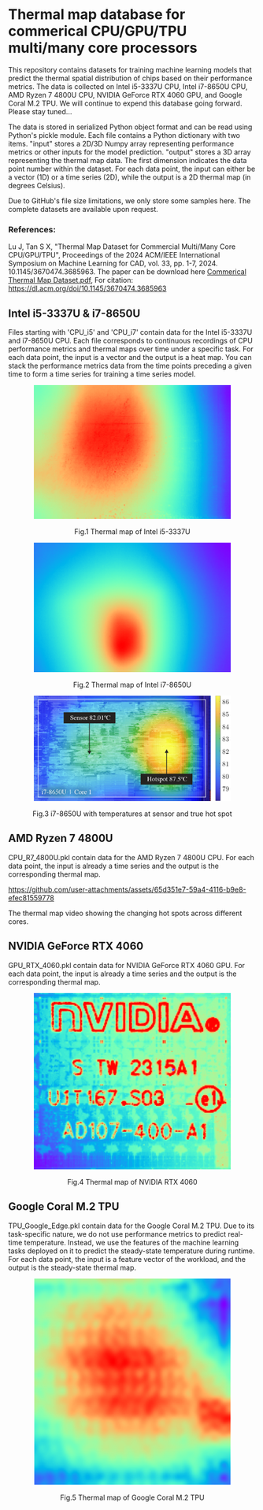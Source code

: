 # Thermal map database for commerical CPU/GPU/TPU multi/many core processors
 
This repository contains datasets for training machine learning models that predict the thermal spatial distribution of chips based on their performance metrics. The data is collected on Intel i5-3337U CPU, Intel i7-8650U CPU, AMD Ryzen 7 4800U CPU, NVIDIA GeForce RTX 4060 GPU, and Google Coral M.2 TPU. We will continue to expend this database going forward. Please stay tuned...

The data is stored in serialized Python object format and can be read using Python's pickle module. Each file contains a Python dictionary with two items. "input" stores a 2D/3D Numpy array representing performance metrics or other inputs for the model prediction. "output" stores a 3D array representing the thermal map data. The first dimension indicates the data point number within the dataset. For each data point, the input can either be a vector (1D) or a time series (2D), while the output is a 2D thermal map (in degrees Celsius).

Due to GitHub's file size limitations, we only store some samples here. The complete datasets are available upon request.

### References: 
Lu J, Tan S X, "Thermal Map Dataset for Commercial Multi/Many Core CPU/GPU/TPU", Proceedings of the 2024 ACM/IEEE International Symposium on Machine Learning for CAD, vol. 33, pp. 1-7, 2024. 10.1145/3670474.3685963. The paper can be download here [Commerical Thermal Map Dataset.pdf](https://github.com/user-attachments/files/17787524/Commerical.Thermal.Map.Dataset.pdf), For citation: https://dl.acm.org/doi/10.1145/3670474.3685963





## Intel i5-3337U & i7-8650U

Files starting with 'CPU_i5' and 'CPU_i7' contain data for the Intel i5-3337U and i7-8650U CPU. Each file corresponds to continuous recordings of CPU performance metrics and thermal maps over time under a specific task. For each data point, the input is a vector and the output is a heat map. You can stack the performance metrics data from the time points preceding a given time to form a time series for training a time series model.

<figure>
  <p align="center" width="100%">
    <img src="https://github.com/sheldonucr/commercial_thermal_map_dataset/blob/main/fig/thermal_map_i5_3337U.png" width="400">
    <figcaption><p align="center">Fig.1 Thermal map of Intel i5-3337U</p></figcaption>
  </p>
</figure>

<figure>
  <p align="center" width="100%">
    <img src="https://github.com/sheldonucr/commercial_thermal_map_dataset/blob/main/fig/thermal_map_i7_8650U.png" width="400">
    <figcaption><p align="center">Fig.2 Thermal map of Intel i7-8650U</p></figcaption>
  </p>
</figure>

<figure>
  <p align="center" width="100%">
    <img src="https://github.com/sheldonucr/commercial_thermal_map_dataset/blob/main/fig/i7_hotspot.png" width="400">
    <figcaption><p align="center">Fig.3 i7-8650U with temperatures at sensor and true hot spot</p></figcaption>
  </p>
</figure>


## AMD Ryzen 7 4800U

CPU_R7_4800U.pkl contain data for the AMD Ryzen 7 4800U CPU.  For each data point, the input is already a time series and the output is the corresponding thermal map.

https://github.com/user-attachments/assets/65d351e7-59a4-4116-b9e8-efec81559778

The thermal map video showing the changing hot spots across different cores.


## NVIDIA GeForce RTX 4060

GPU_RTX_4060.pkl contain data for  NVIDIA GeForce RTX 4060 GPU. For each data point, the input is already a time series and the output is the corresponding thermal map.

<figure>
  <p align="center" width="100%">
    <img src="https://github.com/sheldonucr/commercial_thermal_map_dataset/blob/main/fig/thermal_map_RTX_4060.png" width="400">
    <figcaption><p align="center">Fig.4 Thermal map of NVIDIA RTX 4060</p></figcaption>
  </p>
</figure>


## Google Coral M.2 TPU

TPU_Google_Edge.pkl contain data for the Google Coral M.2 TPU. Due to its task-specific nature, we do not use performance metrics to predict real-time temperature. Instead, we use the features of the machine learning tasks deployed on it to predict the steady-state temperature during runtime. For each data point, the input is a feature vector of the workload, and the output is the steady-state thermal map.

<figure>
  <p align="center" width="100%">
    <img src="https://github.com/sheldonucr/commercial_thermal_map_dataset/blob/main/fig/thermal_map_Google_Edge.png" width="400">
    <figcaption><p align="center">Fig.5 Thermal map of Google Coral M.2 TPU</p></figcaption>
  </p>
</figure>
